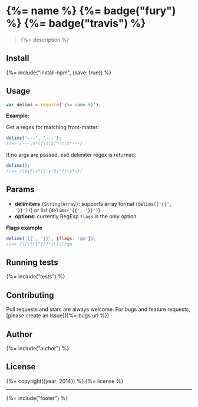 # {%= name %} {%= badge("fury") %} {%= badge("travis") %}

> {%= description %}

## Install

{%= include("install-npm", {save: true}) %}


## Usage

```js
var delims = require('{%= name %}');
```

**Example**:

Get a regex for matching front-matter:

```js
delims('---', '---');
//=> /---\s*([\s\S]*?)\s*---/
```

If no args are passed, es6 delimiter regex is returned:

```js
delims();
//=> /\$\{\s*([\s\S]*?)\s*\}/
```

## Params

- **delimiters** `{String|Array}`: supports array format (`delims(['{{', '}}'])`) or list (`delims('{{', '}}')`)
- **options**: currently RegExp `flags` is the only option

**Flags example**

```js
delims('{{', '}}', {flags: 'gm'});
//=> /\{\{([^}}]*)\}\}/gm
```

## Running tests
{%= include("tests") %}

## Contributing
Pull requests and stars are always welcome. For bugs and feature requests, [please create an issue]({%= bugs.url %})

## Author
{%= include("author") %}

## License
{%= copyright({year: 2014}) %}
{%= license %}

***

{%= include("footer") %}

